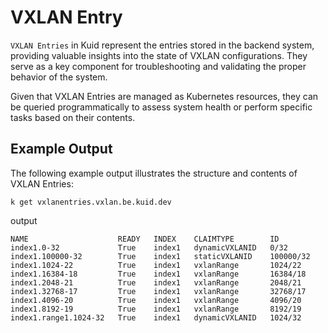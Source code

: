 # VXLAN Entry

`VXLAN Entries` in Kuid represent the entries stored in the backend system, providing valuable insights into the state of VXLAN configurations. They serve as a key component for troubleshooting and validating the proper behavior of the system.

Given that VXLAN Entries are managed as Kubernetes resources, they can be queried programmatically to assess system health or perform specific tasks based on their contents.

## Example Output

The following example output illustrates the structure and contents of VXLAN Entries:

```
k get vxlanentries.vxlan.be.kuid.dev
```

output

```
NAME                    READY   INDEX    CLAIMTYPE        ID
index1.0-32             True    index1   dynamicVXLANID   0/32
index1.100000-32        True    index1   staticVXLANID    100000/32
index1.1024-22          True    index1   vxlanRange       1024/22
index1.16384-18         True    index1   vxlanRange       16384/18
index1.2048-21          True    index1   vxlanRange       2048/21
index1.32768-17         True    index1   vxlanRange       32768/17
index1.4096-20          True    index1   vxlanRange       4096/20
index1.8192-19          True    index1   vxlanRange       8192/19
index1.range1.1024-32   True    index1   dynamicVXLANID   1024/32
```